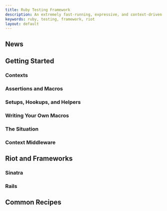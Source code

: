```yaml
---
title: Ruby Testing Framework
description: An extremely fast-running, expressive, and context-driven unit testing framework. Protest the slow test.
keywords: ruby, testing, framework, riot
layout: default
---
```


## News

## Getting Started

### Contexts

### Assertions and Macros

### Setups, Hookups, and Helpers

### Writing Your Own Macros

### The Situation

### Context Middleware

## Riot and Frameworks

### Sinatra

### Rails

## Common Recipes

